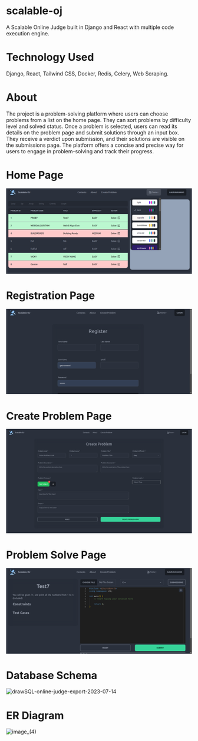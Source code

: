 # scalable-oj
A Scalable Online Judge built in Django and React with multiple code execution engine.

# Technology Used

Django, React, Tailwind CSS, Docker, Redis, Celery, Web Scraping.

# About 

The project is a problem-solving platform where users can choose problems from a list on the home page. They can sort problems by difficulty level and solved status. Once a problem is selected, users can read its details on the problem page and submit solutions through an input box. They receive a verdict upon submission, and their solutions are visible on the submissions page. The platform offers a concise and precise way for users to engage in problem-solving and track their progress.

# Home Page

![Home Page](https://github.com/GauravAnand563/scalable-oj/blob/main/home_page.png)

# Registration Page

![Registration Page](https://github.com/GauravAnand563/scalable-oj/blob/main/register_page.png)

# Create Problem Page

![Create Problem Page](https://github.com/GauravAnand563/scalable-oj/blob/main/create_problem.png)

# Problem Solve Page

![Problem Solve](https://github.com/GauravAnand563/scalable-oj/blob/main/problem_solve.png)

# Database Schema 

![drawSQL-online-judge-export-2023-07-14](https://github.com/GauravAnand563/scalable-oj/assets/10172216/f8ed9d9d-5680-4a5b-924a-2399dcb4b6ff)

# ER Diagram

![image_(4)](https://github.com/GauravAnand563/scalable-oj/assets/10172216/06a040ed-4223-4544-a031-6e17a34ffbcc)


